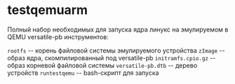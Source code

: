 # testqemuarm
Полный набор необходимых для запуска ядра линукс на эмулируемом в QEMU versatile-pb инструментов:

`rootfs`            -- корень файловой системы эмулируемого устройства
`zImage`			-- образ ядра, скомпилированный под versatile-pb
`initramfs.cpio.gz` -- образ корневой файловой системы
`versatile-pb.dtb`  -- дерево устройств 
`runtestqemu`       -- bash-скрипт для запуска
